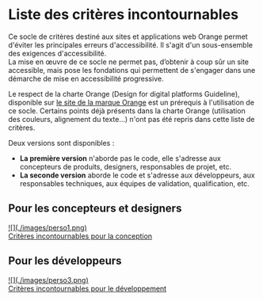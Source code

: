 # Liste des critères incontournables

<script>$(document).ready(function () {
    setBreadcrumb([{"label":"Liste des critères incontournables"}]);
});</script>

<span data-menuitem="fondamentaux"></span>
Ce socle de critères destiné aux sites et applications web Orange permet d'éviter les principales erreurs d'accessibilité. Il s'agit d'un sous-ensemble des exigences d'accessibilité.   
La mise en œuvre de ce socle ne permet pas, d’obtenir à coup sûr un site accessible, mais pose les fondations qui permettent de s'engager dans une démarche de mise en accessibilité progressive.

Le respect de la charte Orange (<span lang="en">Design for digital platforms Guideline</span>), disponible sur [le site de la marque Orange](http://brand.orange.com/) est un prérequis à l'utilisation de ce socle.
Certains points déjà présents dans la charte Orange (utilisation des couleurs, alignement du texte...) n'ont pas été repris dans cette liste de critères.

Deux versions sont disponibles :
- **La première version** n'aborde pas le code, elle s'adresse aux concepteurs de produits, designers, responsables de projet, etc.
- **La seconde version** aborde le code et s'adresse aux développeurs, aux responsables techniques, aux équipes de validation, qualification, etc.

<p class="row">
    <div class="perso col-xs-12 col-md-6 col-lg-4">
        <h2 class="sr-only">Pour les concepteurs et designers</h2>          
        <a href="./fondamentaux-nontech.html" class="btn btn-info">
            ![](./images/perso1.png)
            <div>Critères incontournables pour la conception</div>
        </a>
    </div>
    <div class="perso col-xs-12 col-md-6 col-lg-4">
        <h2 class="sr-only">Pour les développeurs</h2>          
        <a href="./fondamentaux-tech.html" class="btn btn-info">
            ![](./images/perso3.png)
            <div>Critères incontournables pour le développement</div>
        </a>
    </div>            
</p>
<!--  This file is part of a11y-guidelines | Our vision of mobile & web accessibility guidelines and best practices, with valid/invalid examples.
 Copyright (C) 2016  Orange SA
 See the Creative Commons Legal Code Attribution-ShareAlike 3.0 Unported License for more details (LICENSE file). -->